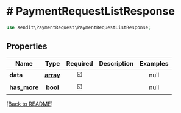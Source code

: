 # # PaymentRequestListResponse


```php
use Xendit\PaymentRequest\PaymentRequestListResponse;
```

## Properties

| Name | Type | Required | Description | Examples |
|------------|:-------------:|:-------------:|-------------|:-------------:|
| **data** | [**array**](PaymentRequest.md) | ☑️ |  | null |
| **has_more** | **bool** | ☑️ |  | null |


[[Back to README]](../../README.md)

